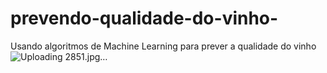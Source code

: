 # prevendo-qualidade-do-vinho-
Usando algoritmos de Machine Learning para prever a qualidade do vinho 
![Uploading 2851.jpg…]()

